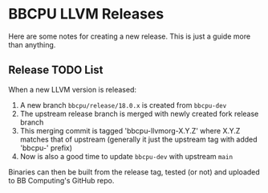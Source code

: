 # BBCPU LLVM Releases
Here are some notes for creating a new release. This is just a guide more than anything.

## Release TODO List
When a new LLVM version is released:
1. A new branch `bbcpu/release/18.0.x` is created from `bbcpu-dev`
2. The upstream release branch is merged with newly created fork release branch
3. This merging commit is tagged 'bbcpu-llvmorg-X.Y.Z' where X.Y.Z matches that of upstream (generally it just the upstream tag with added 'bbcpu-' prefix)
4. Now is also a good time to update `bbcpu-dev` with upstream `main`

Binaries can then be built from the release tag, tested (or not) and uploaded to BB Computing's GitHub repo.
